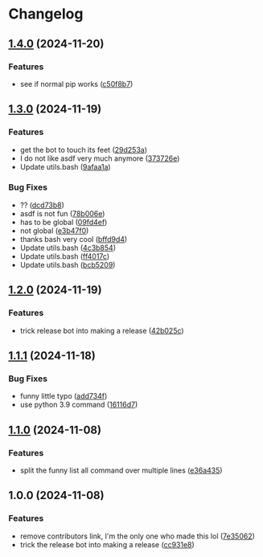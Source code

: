 # Changelog

## [1.4.0](https://github.com/lyxal/vyxasdf/compare/v1.3.0...v1.4.0) (2024-11-20)


### Features

* see if normal pip works ([c50f8b7](https://github.com/lyxal/vyxasdf/commit/c50f8b7331eabd3ced054b1664ad1220a8e4da91))

## [1.3.0](https://github.com/lyxal/vyxasdf/compare/v1.2.0...v1.3.0) (2024-11-19)


### Features

* get the bot to touch its feet ([29d253a](https://github.com/lyxal/vyxasdf/commit/29d253a645e5ae849ed7be5f17305baa15950913))
* I do not like asdf very much anymore ([373726e](https://github.com/lyxal/vyxasdf/commit/373726e37f2c4cadc74a6c417e2c18bd7b894e99))
* Update utils.bash ([9afaa1a](https://github.com/lyxal/vyxasdf/commit/9afaa1a4adc1e6ec0a728c4424b700bad9a666ad))


### Bug Fixes

* ?? ([dcd73b8](https://github.com/lyxal/vyxasdf/commit/dcd73b8b239f8157369441037ff59d4731380422))
* asdf is not fun ([78b006e](https://github.com/lyxal/vyxasdf/commit/78b006e294c684331c3100c6a6bd493fa98d9506))
* has to be global ([09fd4ef](https://github.com/lyxal/vyxasdf/commit/09fd4ef63b3d7cfc30d3297cda9cbe08df9a51b8))
* not global ([e3b47f0](https://github.com/lyxal/vyxasdf/commit/e3b47f064a62e9a063a1f5c0d9b3a7bc9506a83b))
* thanks bash very cool ([bffd9d4](https://github.com/lyxal/vyxasdf/commit/bffd9d4fdc9aaebe311f7f50f590559113556dcb))
* Update utils.bash ([4c3b854](https://github.com/lyxal/vyxasdf/commit/4c3b8548ab376c9d9a3964afce780c284527544f))
* Update utils.bash ([ff4017c](https://github.com/lyxal/vyxasdf/commit/ff4017c9fee632b611da6b0823e24cb2dfaf810c))
* Update utils.bash ([bcb5209](https://github.com/lyxal/vyxasdf/commit/bcb5209eede76760571ecc43f87485845d4d3a60))

## [1.2.0](https://github.com/lyxal/vyxasdf/compare/v1.1.1...v1.2.0) (2024-11-19)


### Features

* trick release bot into making a release ([42b025c](https://github.com/lyxal/vyxasdf/commit/42b025c25bb82f882abfc21b39a6cbb70b44d600))

## [1.1.1](https://github.com/lyxal/vyxasdf/compare/v1.1.0...v1.1.1) (2024-11-18)


### Bug Fixes

* funny little typo ([add734f](https://github.com/lyxal/vyxasdf/commit/add734f36d03eef353ad8e51ea997971e96d4325))
* use python 3.9 command ([16116d7](https://github.com/lyxal/vyxasdf/commit/16116d738a0d60c510a5af2c0bbc627d9786dea9))

## [1.1.0](https://github.com/lyxal/vyxasdf/compare/v1.0.0...v1.1.0) (2024-11-08)


### Features

* split the funny list all command over multiple lines ([e36a435](https://github.com/lyxal/vyxasdf/commit/e36a435101fbac31c63c825e91b129198c67dcdf))

## 1.0.0 (2024-11-08)


### Features

* remove contributors link, I'm the only one who made this lol ([7e35062](https://github.com/lyxal/vyxasdf/commit/7e35062e8f12be77504b164a573388c9063a73f3))
* trick the release bot into making a release ([cc931e8](https://github.com/lyxal/vyxasdf/commit/cc931e87864b3040302037eddedd8055d518bd4d))
